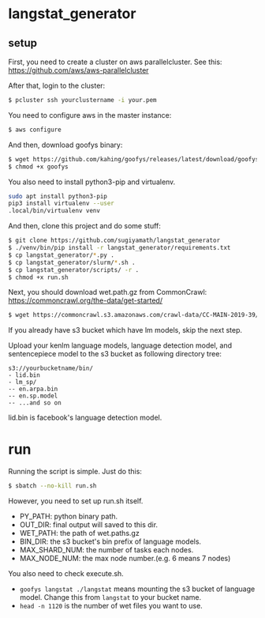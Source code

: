 # langstat_generator

## setup

First, you need to create a cluster on aws parallelcluster.
See this: https://github.com/aws/aws-parallelcluster

After that, login to the cluster:

```sh
$ pcluster ssh yourclustername -i your.pem
```

You need to configure aws in the master instance:

```sh
$ aws configure
```

And then, download goofys binary:

```sh
$ wget https://github.com/kahing/goofys/releases/latest/download/goofys
$ chmod +x goofys
```

You also need to install python3-pip and virtualenv.

```sh
sudo apt install python3-pip
pip3 install virtualenv --user
.local/bin/virtualenv venv
```

And then, clone this project and do some stuff:

```sh
$ git clone https://github.com/sugiyamath/langstat_generator
$ ./venv/bin/pip install -r langstat_generator/requirements.txt
$ cp langstat_generator/*.py .
$ cp langstat_generator/slurm/*.sh .
$ cp langstat_generator/scripts/ -r .
$ chmod +x run.sh
```

Next, you should download wet.path.gz from CommonCrawl: https://commoncrawl.org/the-data/get-started/

```sh
$ wget https://commoncrawl.s3.amazonaws.com/crawl-data/CC-MAIN-2019-39/wet.paths.gz
```

If you already have s3 bucket which have lm models, skip the next step.

Upload your kenlm language models, language detection model, and sentencepiece model to the s3 bucket as following directory tree:

```
s3://yourbucketname/bin/
- lid.bin
- lm_sp/
-- en.arpa.bin
-- en.sp.model
-- ...and so on
```

lid.bin is facebook's language detection model.

# run

Running the script is simple. Just do this:

```sh
$ sbatch --no-kill run.sh
```

However, you need to set up run.sh itself.

- PY_PATH: python binary path.
- OUT_DIR: final output will saved to this dir.
- WET_PATH: the path of wet.paths.gz
- BIN_DIR: the s3 bucket's bin prefix of language models.
- MAX_SHARD_NUM: the number of tasks each nodes.
- MAX_NODE_NUM: the max node number.(e.g. 6 means 7 nodes)

You also need to check execute.sh.

- ```goofys langstat ./langstat``` means mounting the s3 bucket of language model. Change this from ```langstat``` to your bucket name.
- ```head -n 1120``` is the number of wet files you want to use.




